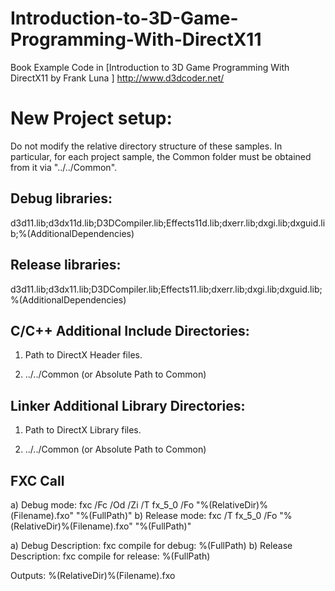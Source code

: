 Introduction-to-3D-Game-Programming-With-DirectX11
==================================================

Book Example Code in [Introduction to 3D Game Programming With DirectX11 by Frank Luna ]
http://www.d3dcoder.net/



New Project setup:
==================

Do not modify the relative directory structure of these samples.  In particular, for each 
project sample, the Common folder must be obtained from it via "../../Common".

Debug libraries:
----------------

d3d11.lib;d3dx11d.lib;D3DCompiler.lib;Effects11d.lib;dxerr.lib;dxgi.lib;dxguid.lib;%(AdditionalDependencies)

Release libraries:
------------------

d3d11.lib;d3dx11.lib;D3DCompiler.lib;Effects11.lib;dxerr.lib;dxgi.lib;dxguid.lib;%(AdditionalDependencies)

C/C++ Additional Include Directories:
-------------------------------------

1) Path to DirectX Header files.

2) ../../Common (or Absolute Path to Common)

Linker Additional Library Directories:
--------------------------------------

1) Path to DirectX Library files.

2) ../../Common (or Absolute Path to Common)

FXC Call
--------

a) Debug mode:   fxc /Fc /Od /Zi /T fx_5_0 /Fo "%(RelativeDir)\%(Filename).fxo" "%(FullPath)"
b) Release mode: fxc /T fx_5_0 /Fo "%(RelativeDir)\%(Filename).fxo" "%(FullPath)"

a) Debug Description: fxc compile for debug: %(FullPath)
b) Release Description: fxc compile for release: %(FullPath)

Outputs: %(RelativeDir)\%(Filename).fxo
